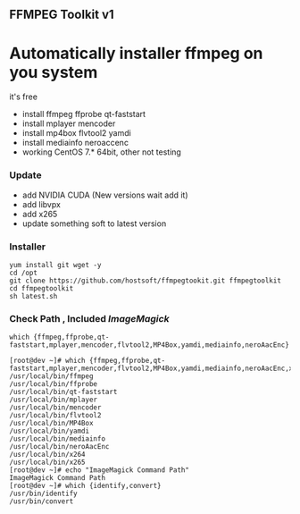 
##  FFMPEG Toolkit v1  
  
# Automatically installer ffmpeg on you system
it's free  

 * install ffmpeg ffprobe qt-faststart
 * install mplayer mencoder
 * install mp4box flvtool2 yamdi
 * install mediainfo neroaccenc 
 * working CentOS 7.* 64bit, other not testing

### Update
 * add NVIDIA CUDA   (New versions wait add it)
 * add libvpx
 * add x265
 * update something soft to latest version

### Installer  
```
yum install git wget -y 
cd /opt
git clone https://github.com/hostsoft/ffmpegtookit.git ffmpegtoolkit
cd ffmpegtoolkit
sh latest.sh
```
  
### Check Path  , Included  *ImageMagick*
```
which {ffmpeg,ffprobe,qt-faststart,mplayer,mencoder,flvtool2,MP4Box,yamdi,mediainfo,neroAacEnc}  
```
```
[root@dev ~]# which {ffmpeg,ffprobe,qt-faststart,mplayer,mencoder,flvtool2,MP4Box,yamdi,mediainfo,neroAacEnc,x264,x265}
/usr/local/bin/ffmpeg
/usr/local/bin/ffprobe
/usr/local/bin/qt-faststart
/usr/local/bin/mplayer
/usr/local/bin/mencoder
/usr/local/bin/flvtool2
/usr/local/bin/MP4Box
/usr/local/bin/yamdi
/usr/local/bin/mediainfo
/usr/local/bin/neroAacEnc
/usr/local/bin/x264
/usr/local/bin/x265
[root@dev ~]# echo "ImageMagick Command Path"
ImageMagick Command Path
[root@dev ~]# which {identify,convert}
/usr/bin/identify
/usr/bin/convert

```

